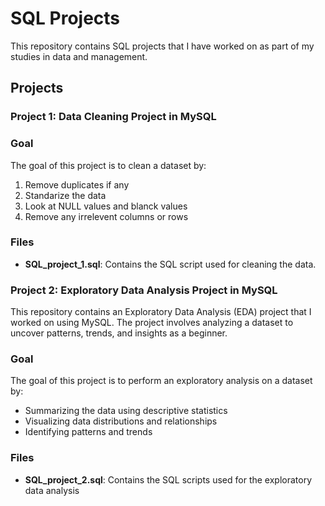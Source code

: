 # SQL Projects

This repository contains SQL projects that I have worked on as part of my studies in data and management.

## Projects

### Project 1: Data Cleaning Project in MySQL

### Goal
The goal of this project is to clean a dataset by:
1. Remove duplicates if any
2. Standarize the data
3. Look at NULL values and blanck values
4. Remove any irrelevent columns  or rows

### Files
- **SQL_project_1.sql**: Contains the SQL script used for cleaning the data.


### Project 2: Exploratory Data Analysis Project in MySQL

This repository contains an Exploratory Data Analysis (EDA) project that I worked on using MySQL. The project involves analyzing a dataset to uncover patterns, trends, and insights as a beginner.

### Goal
The goal of this project is to perform an exploratory analysis on a dataset by:
- Summarizing the data using descriptive statistics
- Visualizing data distributions and relationships
- Identifying patterns and trends

### Files
- **SQL_project_2.sql**: Contains the SQL scripts used for the exploratory data analysis
